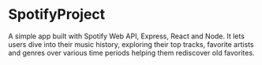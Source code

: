 # SpotifyProject
A simple app built with Spotify Web API, Express, React and Node. It lets users dive into their music history, exploring their top tracks, favorite artists and genres over various time periods helping them rediscover old favorites.
